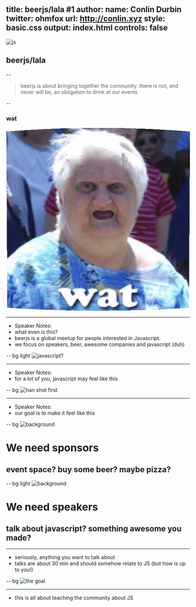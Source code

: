title: beerjs/lala #1
author:
  name: Conlin Durbin
  twitter: ohmfox
  url: http://conlin.xyz
style: basic.css
output: index.html
controls: false
--

![js](http://3.bp.blogspot.com/-PTty3CfTGnA/TpZOEjTQ_WI/AAAAAAAAAeo/KeKt_D5X2xo/s1600/js.jpg)
## beerjs/lala

--

>beerjs is about bringing together the community. there is not, and never will be, an obligation to drink at our events

--

### wat
![wat](img/wat.gif)
- - - 
* Speaker Notes: 
* what even is this? 
* beerjs is a global meetup for people interested in Javascript.
* we focus on speakers, beer, awesome companies and javascript (duh)

-- bg light
![javascript?](http://i.giphy.com/YFkpsHWCsNUUo.gif)
- - - 
* Speaker Notes:
* for a lot of you, javascript may feel like this

-- bg
![han shot first](http://i.giphy.com/ErzFbmLDvIzkI.gif)
- - - 
* Speaker Notes:
* our goal is to make it feel like this

-- bg
![background](http://i.giphy.com/l0MYResEdNIyniuL6.gif)
# We need sponsors
## event space? buy some beer? maybe pizza?

-- bg light
![background](http://i.giphy.com/bb2KrhhHeY6Dm.gif)
# We need speakers
## talk about javascript? something awesome you made?
- - -
* seriously, anything you want to talk about
* talks are about 30 min and should somehow relate to JS (but how is up to you!)

-- bg
![the goal](http://i.giphy.com/s0z685OFhWyuk.gif)
- - -
* this is all about teaching the community about JS
